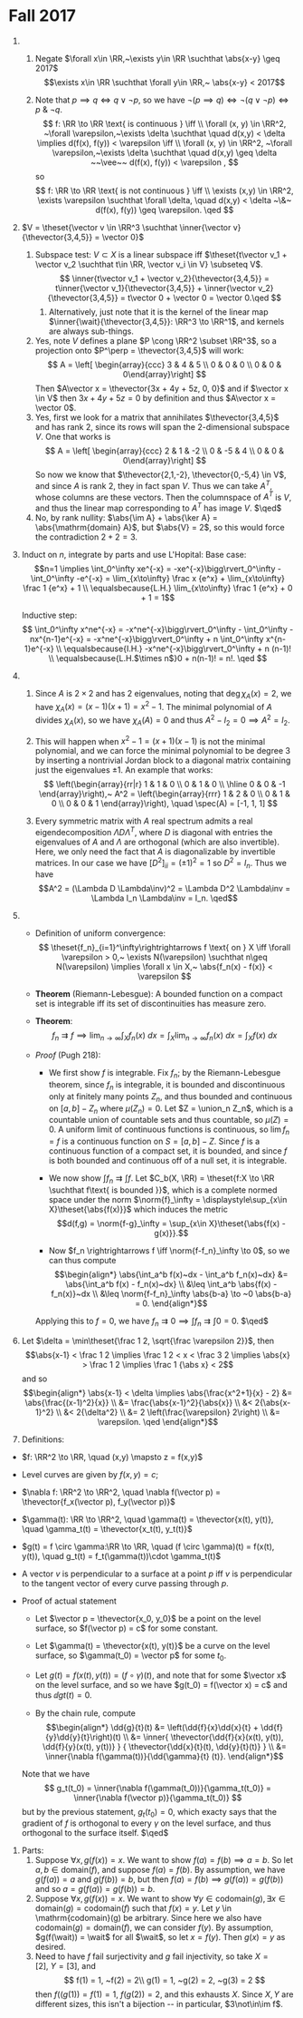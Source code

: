 # Fall 2017 

1. 
   1. Negate $\forall x\in \RR,~\exists y\in \RR \suchthat \abs{x-y} \geq 2017$
   $$\exists x\in \RR \suchthat \forall y\in \RR,~ \abs{x-y} < 2017$$

   1. Note that $p\implies q \iff q \vee \neg p$, so we have $\neg(p \implies q) \iff \neg(q \vee \neg p) \iff p ~\&~ \neg q$.
$$
f: \RR \to \RR \text{ is continuous } \iff \\ 
\forall (x, y) \in \RR^2, ~\forall \varepsilon,~\exists \delta \suchthat \quad d(x,y) < \delta \implies d(f(x), f(y)) < \varepsilon \iff \\ 
\forall (x, y) \in \RR^2, ~\forall \varepsilon,~\exists \delta \suchthat \quad  d(x,y) \geq \delta ~~\vee~~   d(f(x), f(y)) < \varepsilon  ,
$$
so
$$
f: \RR \to \RR \text{ is not continuous } \iff \\ \exists (x,y) \in \RR^2, \exists \varepsilon \suchthat \forall \delta, \quad d(x,y) < \delta ~\&~ d(f(x), f(y)) \geq \varepsilon. \qed
$$

1. $V = \theset{\vector v \in \RR^3 \suchthat \inner{\vector v}{\thevector{3,4,5}} = \vector 0}$
   1. Subspace test: $V \subset X$ is a linear subspace iff $\theset{t\vector v_1 + \vector v_2 \suchthat t\in \RR, \vector v_i \in V} \subseteq V$.
   $$
   \inner{t\vector v_1 + \vector v_2}{\thevector{3,4,5}} = t\inner{\vector v_1}{\thevector{3,4,5}} + \inner{\vector v_2}{\thevector{3,4,5}} = t\vector 0 + \vector 0 = \vector 0.\qed
   $$
      1. Alternatively, just note that it is the kernel of the linear map $\inner{\wait}{\thevector{3,4,5}}: \RR^3 \to \RR^1$, and kernels are always sub-things.
   1. Yes, note $V$ defines a plane $P \cong \RR^2 \subset \RR^3$, so a projection onto $P^\perp = \thevector{3,4,5}$ will work:
   $$
   A = \left[ \begin{array}{ccc} 3 & 4 & 5 \\ 0 & 0 & 0 \\ 0 & 0 & 0\end{array}\right]
   $$
   Then $A\vector x = \thevector{3x + 4y + 5z, 0, 0}$ and if $\vector x \in V$ then $3x+4y+5z = 0$ by definition and thus $A\vector x = \vector 0$.
   1. Yes, first we look for a matrix that annihilates $\thevector{3,4,5}$ and has rank 2, since its rows will span the 2-dimensional subspace $V$. One that works is
   $$
    A = \left[ \begin{array}{ccc} 2 & 1 & -2 \\ 0 & -5 & 4 \\ 0 & 0 & 0\end{array}\right]
   $$
   So now we know that $\thevector{2,1,-2}, \thevector{0,-5,4} \in V$, and since $A$ is rank 2, they in fact span $V$. Thus we can take $A^T$, whose columns are these vectors. Then the columnspace of $A^T$ is $V$, and thus the linear map corresponding to $A^T$ has image $V$. $\qed$
   1. No, by rank nullity: $\abs{\im A} + \abs{\ker A} = \abs{\mathrm{domain} A}$, but $\abs{V} = 2$, so this would force the contradiction $2+2 = 3$.
   
2. Induct on $n$, integrate by parts and use L'Hopital:
   Base case: 
   $$n=1 \implies \int_0^\infty xe^{-x} = -xe^{-x}\bigg\rvert_0^\infty - \int_0^\infty -e^{-x} = \lim_{x\to\infty} \frac x {e^x}  + \lim_{x\to\infty} \frac 1 {e^x} + 1 \\ \equalsbecause{L.H.} \lim_{x\to\infty} \frac 1 {e^x}  + 0 + 1 = 1$$

   Inductive step:
   $$
   \int_0^\infty x^ne^{-x} = -x^ne^{-x}\bigg\rvert_0^\infty - \int_0^\infty -nx^{n-1}e^{-x} = -x^ne^{-x}\bigg\rvert_0^\infty + n \int_0^\infty x^{n-1}e^{-x} \\
   \equalsbecause{I.H.} -x^ne^{-x}\bigg\rvert_0^\infty + n (n-1)! \\
   \equalsbecause{L.H.$\times n$}0 + n(n-1)! = n!. \qed
   $$

3. 
   1. Since $A$ is $2\times 2$ and has 2 eigenvalues, noting that $\deg \chi_A(x) = 2$, we have $\chi_A(x) = (x-1)(x+1) = x^2 -1$. The minimal polynomial of $A$ divides $\chi_A(x)$, so we have $\chi_A(A) = 0$ and thus $A^2 - I_2 = 0 \implies A^2 = I_2$.

   2. This will happen when $x^2-1 = (x+1)(x-1)$ is not the minimal polynomial, and we can force the minimal polynomial to be degree 3 by inserting a nontrivial Jordan block to a diagonal matrix containing just the eigenvalues $\pm 1$. An example that works:
   $$
   \left(\begin{array}{rr|r}
      1 & 1 & 0 \\
      0 & 1 & 0 \\
      \hline
      0 & 0 & -1
      \end{array}\right),~ A^2 = \left(\begin{array}{rrr}
        1 & 2 & 0 \\
        0 & 1 & 0 \\
        0 & 0 & 1
        \end{array}\right), \quad
      \spec(A) = [-1, 1, 1]
   $$
   1. Every symmetric matrix with $A$ real spectrum admits a real eigendecomposition $\Lambda D \Lambda^T$, where $D$ is diagonal with entries the eigenvalues of $A$ and $\Lambda$ are orthogonal (which are also invertible). Here, we only need the fact that $A$ is diagonalizable by invertible matrices. In our case we have $[D^2]_{ii} = (\pm 1)^2 = 1$ so $D^2 = I_n$. Thus we have 
   $$A^2 = (\Lambda D \Lambda\inv)^2 = \Lambda D^2 \Lambda\inv = \Lambda I_n \Lambda\inv = I_n. \qed$$ 

4. 
   - Definition of uniform convergence:
  $$
  \theset{f_n}_{i=1}^\infty\rightrightarrows f \text{ on } X  \iff \forall \varepsilon > 0,~ \exists N(\varepsilon) \suchthat n\geq N(\varepsilon) \implies \forall x \in X,~ \abs{f_n(x) - f(x)} < \varepsilon
  $$
    - **Theorem** (Riemann-Lebesgue): A bounded function on a compact set is integrable iff its set of discontinuities has measure zero.

    - **Theorem**: 
  $$
  f_n \rightrightarrows f \implies \lim_{n\to\infty} \int_X f_n(x) ~dx = \int_X  \lim_{n\to\infty} f_n(x) ~dx = \int_X f(x) ~dx
  $$
    - *Proof* (Pugh 218): 
    
      - We first show $f$ is integrable. Fix $f_n$; by the Riemann-Lebesgue theorem, since $f_n$ is integrable, it is bounded and discontinuous only at finitely many points $Z_n$, and thus bounded and continuous on $[a,b] - Z_n$ where $\mu(Z_n) = 0.$ 
      Let $Z = \union_n Z_n$, which is a countable union of countable sets and thus countable, so $\mu(Z) = 0$. A uniform limit of continuous functions is continuous, so $\lim f_n = f$ is a continuous function on $S = [a,b] - Z$. Since $f$ is a continuous function of a compact set, it is bounded, and since $f$ is both bounded and continuous off of a null set, it is integrable. 
  
      - We now show $\int f_n \rightrightarrows \int f$. Let $C_b(X, \RR) = \theset{f:X \to \RR \suchthat f\text{ is bounded }}$, which is a complete normed space under the norm $\norm{f}_\infty = \displaystyle\sup_{x\in X}\theset{\abs{f(x)}}$ which induces the metric 
      $$d(f,g) = \norm{f-g}_\infty = \sup_{x\in X}\theset{\abs{f(x) - g(x)}}.$$

      - Now $f_n \rightrightarrows f \iff \norm{f-f_n}_\infty \to 0$, so we can thus compute
      $$\begin{align*}
      \abs{\int_a^b f(x)~dx - \int_a^b f_n(x)~dx} 
      &= \abs{\int_a^b f(x) - f_n(x)~dx} \\
      &\leq \int_a^b \abs{f(x) - f_n(x)}~dx \\
      &\leq \norm{f-f_n}_\infty \abs{b-a}
       \to ~0 \abs{b-a} = 0.
      \end{align*}$$

      Applying this to $f = 0$, we have $f_n \rightrightarrows 0 \implies \int f_n \rightrightarrows \int 0 = 0$. $\qed$

5. Let $\delta = \min\theset{\frac 1 2, \sqrt{\frac \varepsilon 2}}$, then 
$$\abs{x-1} < \frac 1 2 \implies \frac 1 2 < x < \frac 3 2 \implies \abs{x} > \frac 1 2 \implies \frac 1 {\abs x} < 2$$ and so
  $$\begin{align*}
  \abs{x-1} < \delta \implies \abs{\frac{x^2+1}{x} - 2} 
  &= \abs{\frac{(x-1)^2}{x}} \\
  &= \frac{\abs{x-1}^2}{\abs{x}} \\
  &< 2{\abs{x-1}^2} \\
  &< 2{\delta^2} \\
  &= 2 \left(\frac{\varepsilon} 2\right) \\ 
  &= \varepsilon. \qed
  \end{align*}$$

1. Definitions:
  - $f: \RR^2 \to \RR, \quad (x,y) \mapsto z = f(x,y)$
  - Level curves are given by $f(x, y) = c$; 
  - $\nabla f: \RR^2 \to \RR^2, \quad \nabla f(\vector p) = \thevector{f_x(\vector p), f_y(\vector p)}$
  - $\gamma(t): \RR \to \RR^2, \quad \gamma(t) = \thevector{x(t), y(t)}, \quad \gamma_t(t) = \thevector{x_t(t), y_t(t)}$
  - $g(t) = f \circ \gamma:\RR \to \RR, \quad (f \circ \gamma)(t) = f(x(t), y(t)), \quad g_t(t) = f_t(\gamma(t))\cdot \gamma_t(t)$
  - A vector $v$ is perpendicular to a surface at a point $p$ iff $v$ is perpendicular to the tangent vector of every curve passing through $p$.

  - Proof of actual statement
    - Let $\vector p = \thevector{x_0, y_0}$ be a point on the level surface, so $f(\vector p) = c$ for some constant.

    - Let $\gamma(t) = \thevector{x(t), y(t)}$ be a curve on the level surface, so $\gamma(t_0) = \vector p$ for some $t_0$. 

    - Let $g(t) = f(x(t), y(t)) = (f \circ \gamma)(t)$, and note that for some $\vector x$ on the level surface, and so we have $g(t_0) = f(\vector x) = c$ and thus $\dd{g}{t}(t) = 0$.

    - By the chain rule, compute 
    $$\begin{align*}
    \dd{g}{t}(t)
    &= \left(\dd{f}{x}\dd{x}{t} + \dd{f}{y}\dd{y}{t}\right)(t) \\
    &= \inner{ \thevector{\dd{f}{x}(x(t), y(t)), \dd{f}{y}(x(t), y(t))} } { \thevector{\dd{x}{t}(t), \dd{y}{t}(t)} } \\ 
    &= \inner{\nabla f(\gamma(t))}{\dd{\gamma}{t} (t)}.
    \end{align*}$$ 

    Note that we have 
    $$ 
    g_t(t_0) =  \inner{\nabla f(\gamma(t_0))}{\gamma_t(t_0)} = \inner{\nabla f(\vector p)}{\gamma_t(t_0)}
    $$
    but by the previous statement, $g_t(t_0) = 0$, which exacty says that the gradient of $f$ is orthogonal to every $\gamma$ on the level surface, and thus orthogonal to the surface itself. $\qed$

1. Parts:
   1. Suppose $\forall x, g(f(x)) = x$. We want to show $f(a) = f(b) \implies a = b$. So let $a,b \in \mathrm{domain}(f)$, and suppose $f(a) = f(b)$. By assumption, we have $g(f(a)) = a$ and $g(f(b)) = b$, but then $f(a) = f(b) \implies g(f(a)) = g(f(b))$ and so $a = g(f(a)) = g(f(b)) = b$.
   2. Suppose $\forall x, g(f(x)) = x$. We want to show $\forall y \in \mathrm{codomain}(g), \exists x \in \mathrm{domain}(g) = \mathrm{codomain}(f)$ such that $f(x) = y$. Let $y$ \in \mathrm{codomain}(g) be arbitrary. Since here we also have $\mathrm{codomain}(g) = \mathrm{domain}(f)$, we can consider $f(y)$. By assumption, $g(f(\wait)) = \wait$ for all $\wait$, so let $x = f(y)$. Then $g(x) = y$ as desired. 
   3. Need to have $f$ fail surjectivity and $g$ fail injectivity, so take $X = [2],~ Y = [3]$, and 
   $$
   f(1) = 1, ~f(2) = 2\\ 
   g(1) = 1, ~g(2) = 2, ~g(3) = 2
   $$
   then $f((g(1)) = f(1) = 1, ~f(g(2)) = 2$, and this exhausts $X$. Since $X,Y$ are different sizes, this isn't a bijection -- in particular, $3\not\in\im f$.




